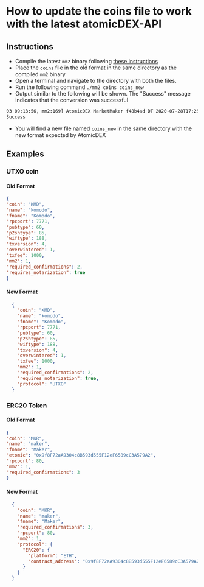 # How to update the coins file to work with the latest atomicDEX-API

## Instructions

- Compile the latest `mm2` binary following [these instructions](../atomicdex-setup/get-started-atomicdex.html)
- Place the `coins` file in the old format in the same directory as the compiled `mm2` binary
- Open a terminal and navigate to the directory with both the files.
- Run the following command `./mm2 coins coins_new`
- Output similar to the following will be shown. The "Success" message indicates that the conversion was successful

```bash
03 09:13:56, mm2:169] AtomicDEX MarketMaker f48b4ad DT 2020-07-28T17:25:18+07:00
Success
```

- You will find a new file named `coins_new` in the same directory with the new format expected by AtomicDEX

## Examples

### UTXO coin

#### Old Format

```json
{
"coin": "KMD",
"name": "komodo",
"fname": "Komodo",
"rpcport": 7771,
"pubtype": 60,
"p2shtype": 85,
"wiftype": 188,
"txversion": 4,
"overwintered": 1,
"txfee": 1000,
"mm2": 1,
"required_confirmations": 2,
"requires_notarization": true
}
```

#### New Format

```json
  {
    "coin": "KMD",
    "name": "komodo",
    "fname": "Komodo",
    "rpcport": 7771,
    "pubtype": 60,
    "p2shtype": 85,
    "wiftype": 188,
    "txversion": 4,
    "overwintered": 1,
    "txfee": 1000,
    "mm2": 1,
    "required_confirmations": 2,
    "requires_notarization": true,
    "protocol": "UTXO"
  }
```

### ERC20 Token

#### Old Format

```json
{
"coin": "MKR",
"name": "maker",
"fname": "Maker",
"etomic": "0x9f8F72aA9304c8B593d555F12eF6589cC3A579A2",
"rpcport": 80,
"mm2": 1,
"required_confirmations": 3
}
```

#### New Format

```json
  {
    "coin": "MKR",
    "name": "maker",
    "fname": "Maker",
    "required_confirmations": 3,
    "rpcport": 80,
    "mm2": 1,
    "protocol": {
      "ERC20": {
        "platform": "ETH",
        "contract_address": "0x9f8F72aA9304c8B593d555F12eF6589cC3A579A2"
      }
    }
  }
```